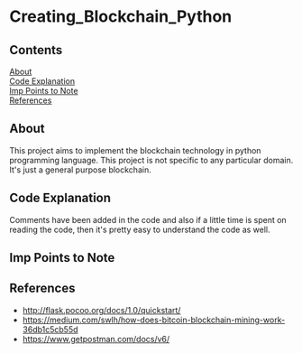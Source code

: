 # Creating_Blockchain_Python

## Contents
  
[About](#about)  
[Code Explanation]()  
[Imp Points to Note](#imp)  
[References](#references)  

## About  
This project aims to implement the blockchain technology in python programming language. This project is not specific to any particular domain. It's just a general purpose blockchain. 

## Code Explanation
Comments have been added in the code and also if a little time is spent on reading the code, then it's pretty easy to understand the code as well.

## Imp Points to Note


## References

* <http://flask.pocoo.org/docs/1.0/quickstart/>
* <https://medium.com/swlh/how-does-bitcoin-blockchain-mining-work-36db1c5cb55d>
* <https://www.getpostman.com/docs/v6/>
